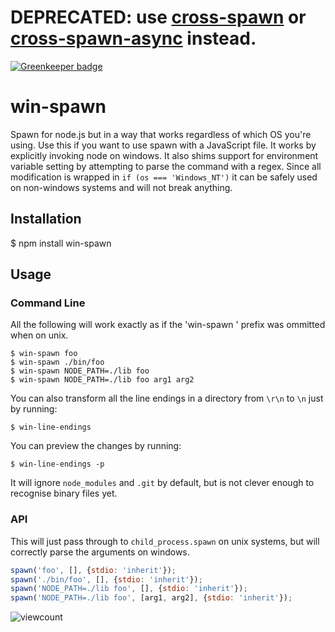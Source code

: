 # **DEPRECATED: use [cross-spawn](https://github.com/IndigoUnited/node-cross-spawn) or [cross-spawn-async](https://github.com/IndigoUnited/node-cross-spawn-async) instead.**

[![Greenkeeper badge](https://badges.greenkeeper.io/ForbesLindesay/win-spawn.svg)](https://greenkeeper.io/)

# win-spawn

  Spawn for node.js but in a way that works regardless of which OS you're using.  Use this if you want to use spawn with a JavaScript file.  It works by explicitly invoking node on windows.  It also shims support for environment variable setting by attempting to parse the command with a regex.  Since all modification is wrapped in `if (os === 'Windows_NT')` it can be safely used on non-windows systems and will not break anything.

## Installation

  $ npm install win-spawn

## Usage

### Command Line

  All the following will work exactly as if the 'win-spawn ' prefix was ommitted when on unix.

    $ win-spawn foo
    $ win-spawn ./bin/foo
    $ win-spawn NODE_PATH=./lib foo
    $ win-spawn NODE_PATH=./lib foo arg1 arg2

  You can also transform all the line endings in a directory from `\r\n` to `\n` just by running:

    $ win-line-endings

  You can preview the changes by running:

    $ win-line-endings -p

  It will ignore `node_modules` and `.git` by default, but is not clever enough to recognise binary files yet.

### API

This will just pass through to `child_process.spawn` on unix systems, but will correctly parse the arguments on windows.

```javascript
spawn('foo', [], {stdio: 'inherit'});
spawn('./bin/foo', [], {stdio: 'inherit'});
spawn('NODE_PATH=./lib foo', [], {stdio: 'inherit'});
spawn('NODE_PATH=./lib foo', [arg1, arg2], {stdio: 'inherit'});
```

![viewcount](https://viewcount.jepso.com/count/ForbesLindesay/win-spawn.png)
